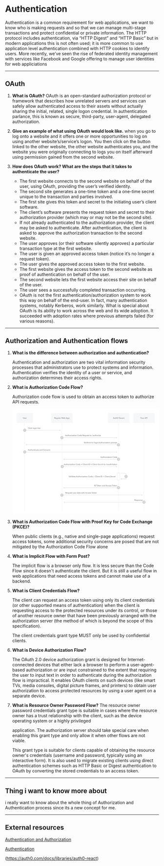# Authentication 

Authentication is a common requirement for web applications, we want to know who is making requests and so that we can manage multi-stage transactions and protect confidential or private information. The HTTP protocol includes authentication, via “HTTP Digest” and “HTTP Basic” but in modern applications this is not often used; it is more common to use application level authentication combined with HTTP cookies to identify users. More recently, we’ve seen the rise of federated identity management with services like Facebook and Google offering to manage user identities for web appliciations

***

## OAuth

1. **What is OAuth?**
OAuth is an open-standard authorization protocol or framework that describes how unrelated servers and services can safely allow authenticated access to their assets without actually sharing the initial, related, single logon credential. In authentication parlance, this is known as secure, third-party, user-agent, delegated authorization.

2. **Give an example of what using OAuth would look like.**
 when you go to log onto a website and it offers one or more opportunities to log on using another website’s/service’s logon. You then click on the button linked to the other website, the other website authenticates you, and the website you were originally connecting to logs you on itself afterward using permission gained from the second website.

 3. **How does OAuth work? What are the steps that it takes to authenticate the user?**
 
    - The first website connects to the second website on behalf of the user, using OAuth, providing the user’s verified identity.
    - The second site generates a one-time token and a one-time secret unique to the transaction and parties involved.
    - The first site gives this token and secret to the initiating user’s client software.
    - The client’s software presents the request token and secret to their authorization provider (which may or may not be the second   site).
    - If not already authenticated to the authorization provider, the client may be asked to authenticate. After authentication, the client is asked to approve the authorization transaction to the second website.
    - The user approves (or their software silently approves) a particular transaction type at the first website.
    - The user is given an approved access token (notice it’s no longer a request token).
    -  The user gives the approved access token to the first website.
    - The first website gives the access token to the second website as proof of authentication on behalf of the user.
    - The second website lets the first website access their site on behalf of the user.
    - The user sees a successfully completed transaction occurring.
    - OAuth is not the first authentication/authorization system to work this way on behalf of the end-user. In fact, many authentication systems, notably Kerberos, work similarly. What is special about OAuth is its ability to work across the web and its wide adoption. It succeeded with adoption rates where previous attempts failed (for various reasons).

***

## Authorization and Authentication flows 

1. **What is the difference between authorization and authentication?**

    Authentication and authorization are two vital information security processes that administrators use to protect systems and information. Authentication verifies the identity of a user or service, and authorization determines their access rights.

2. **What is Authorization Code Flow?**

    Authorization code flow is used to obtain an access token to authorize API requests. 

    ![Authorization code flow](./assets/auth-sequence-auth-code.png)

3. **What is Authorization Code Flow with Proof Key for Code Exchange (PKCE)?** 

    When public clients (e.g., native and single-page applications) request access tokens, some additional security concerns are posed that are not mitigated by the Authorization Code Flow alone

4. **What is Implicit Flow with Form Post?**

    The implicit flow is a browser only flow. It is less secure than the Code Flow since it doesn't authenticate the client. But it is still a useful flow in web applications that need access tokens and cannot make use of a backend.

5. **What is Client Credentials Flow?**

    The client can request an access token using only its client
    credentials (or other supported means of authentication) when the
    client is requesting access to the protected resources under its
    control, or those of another resource owner that have been previously
    arranged with the authorization server (the method of which is beyond
    the scope of this specification).

    The client credentials grant type MUST only be used by confidential
    clients.

6. **What is Device Authorization Flow?**

    The OAuth 2.0 device authorization grant is designed for Internet-
    connected devices that either lack a browser to perform a user-agent-
    based authorization or are input constrained to the extent that
    requiring the user to input text in order to authenticate during the
    authorization flow is impractical.  It enables OAuth clients on such
    devices (like smart TVs, media consoles, digital picture frames, and
    printers) to obtain user authorization to access protected resources
    by using a user agent on a separate device.

7. **What is Resource Owner Password Flow?** 
    The resource owner password credentials grant type is suitable in
    cases where the resource owner has a trust relationship with the
    client, such as the device operating system or a highly privileged

    application.  The authorization server should take special care when
    enabling this grant type and only allow it when other flows are not
    viable.

    This grant type is suitable for clients capable of obtaining the
    resource owner's credentials (username and password, typically using
    an interactive form).  It is also used to migrate existing clients
    using direct authentication schemes such as HTTP Basic or Digest
    authentication to OAuth by converting the stored credentials to an
    access token.

***

## Thing i want to know more about 

i really want to know about the whole thing of Authorization and Authentication process since its a new concept for me.

***

## External resources 

[Authentication and Authorization](https://auth0.com/docs/get-started/authentication-and-authorization-flow)

[Authentication](https://www.csoonline.com/article/3216404/what-is-oauth-how-the-open-authorization-framework-works.html)

(https://auth0.com/docs/libraries/auth0-react)





